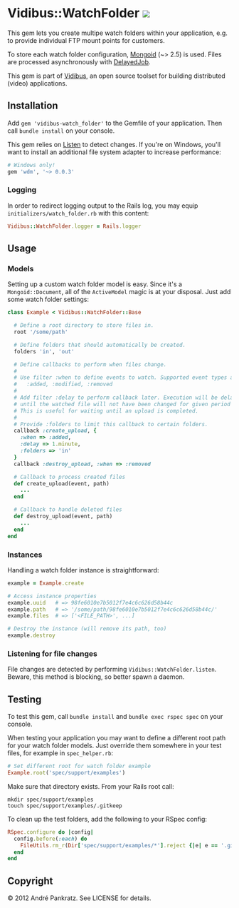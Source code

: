 # Vidibus::WatchFolder [![](http://travis-ci.org/vidibus/vidibus-watch_folder.png)](http://travis-ci.org/vidibus/vidibus-watch_folder)

This gem lets you create multipe watch folders within your application, e.g. to provide individual FTP mount points for customers.

To store each watch folder configuration, [Mongoid](http://mongoid.org/en/mongoid/index.html) (~> 2.5) is used. Files are processed asynchronously with [DelayedJob](https://github.com/collectiveidea/delayed_job).

This gem is part of [Vidibus](http://vidibus.org), an open source toolset for building distributed (video) applications.


## Installation

Add `gem 'vidibus-watch_folder'` to the Gemfile of your application. Then call `bundle install` on your console.

This gem relies on [Listen](https://github.com/guard/listen) to detect changes. If you're on Windows, you'll want to install an additional file system adapter to increase performance:

```ruby
# Windows only!
gem 'wdm', '~> 0.0.3'
```


### Logging

In order to redirect logging output to the Rails log, you may equip `initializers/watch_folder.rb` with this content:

```ruby
Vidibus::WatchFolder.logger = Rails.logger
```


## Usage

### Models

Setting up a custom watch folder model is easy. Since it's a `Mongoid::Document`, all of the `ActiveModel` magic is at your disposal. Just add some watch folder settings:

```ruby
class Example < Vidibus::WatchFolder::Base

  # Define a root directory to store files in.
  root '/some/path'

  # Define folders that should automatically be created.
  folders 'in', 'out'

  # Define callbacks to perform when files change.
  #
  # Use filter :when to define events to watch. Supported event types are:
  #   :added, :modified, :removed
  #
  # Add filter :delay to perform callback later. Execution will be delayed
  # until the watched file will not have been changed for given period of time.
  # This is useful for waiting until an upload is completed.
  #
  # Provide :folders to limit this callback to certain folders.
  callback :create_upload, {
    :when => :added,
    :delay => 1.minute,
    :folders => 'in'
  }
  callback :destroy_upload, :when => :removed

  # Callback to process created files
  def create_upload(event, path)
    ...
  end

  # Callback to handle deleted files
  def destroy_upload(event, path)
    ...
  end
end
```


### Instances

Handling a watch folder instance is straightforward:

```ruby
example = Example.create

# Access instance properties
example.uuid   # => 98fe6010e7b5012f7e4c6c626d58b44c
example.path   # => '/some/path/98fe6010e7b5012f7e4c6c626d58b44c/'
example.files  # => ['<FILE_PATH>', ...]

# Destroy the instance (will remove its path, too)
example.destroy
```


### Listening for file changes

File changes are detected by performing `Vidibus::WatchFolder.listen`. Beware, this method is blocking, so better spawn a daemon.


## Testing

To test this gem, call `bundle install` and `bundle exec rspec spec` on your console.

When testing your application you may want to define a different root path for your watch folder models. Just override them somewhere in your test files, for example in `spec_helper.rb`:

```ruby
# Set different root for watch folder example
Example.root('spec/support/examples')
```

Make sure that directory exists. From your Rails root call:

```
mkdir spec/support/examples
touch spec/support/examples/.gitkeep
```

To clean up the test folders, add the following to your RSpec config:

```ruby
RSpec.configure do |config|
  config.before(:each) do
    FileUtils.rm_r(Dir['spec/support/examples/*'].reject {|e| e == '.gitkeep'})
  end
end
```


## Copyright

&copy; 2012 André Pankratz. See LICENSE for details.
